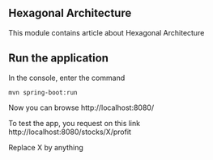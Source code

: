 ## Hexagonal Architecture

This module contains article about Hexagonal Architecture

## Run the application

In the console, enter the command
```         
mvn spring-boot:run
```                                             
Now you can browse http://localhost:8080/

To test the app, you request on this link 
http://localhost:8080/stocks/X/profit

Replace X by anything